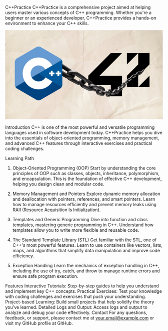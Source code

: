 C++Practice
C++Practice is a comprehensive project aimed at helping users master various concepts of C++ programming. Whether you're a beginner or an experienced developer, C++Practice provides a hands-on environment to enhance your C++ skills.

![My Project Logo](https://github.com/REDX-at/Cpp/blob/master/images/c%2B%2B%2042.png)

Introduction
C++ is one of the most powerful and versatile programming languages used in software development today. C++Practice helps you dive into the essentials of object-oriented programming, memory management, and advanced C++ features through interactive exercises and practical coding challenges.

Learning Path
1. Object-Oriented Programming (OOP)
Start by understanding the core principles of OOP such as classes, objects, inheritance, polymorphism, and encapsulation. This is the foundation of effective C++ development, helping you design clean and modular code.

2. Memory Management and Pointers
Explore dynamic memory allocation and deallocation with pointers, references, and smart pointers. Learn how to manage resources efficiently and prevent memory leaks using RAII (Resource Acquisition Is Initialization).

3. Templates and Generic Programming
Dive into function and class templates, mastering generic programming in C++. Understand how templates allow you to write more flexible and reusable code.

4. The Standard Template Library (STL)
Get familiar with the STL, one of C++'s most powerful features. Learn to use containers like vectors, lists, maps, and algorithms that simplify data manipulation and improve code efficiency.

5. Exception Handling
Learn the mechanics of exception handling in C++, including the use of try, catch, and throw to manage runtime errors and ensure safe program execution.

Features
Interactive Tutorials: Step-by-step guides to help you understand and implement key C++ concepts.
Practical Exercises: Test your knowledge with coding challenges and exercises that push your understanding.
Project-based Learning: Build small projects that help solidify the theory you've learned.
Detailed Logs and Output: Access logs and output to analyze and debug your code effectively.
Contact
For any questions, feedback, or support, please contact me at your.email@example.com or visit my GitHub profile at GitHub.


